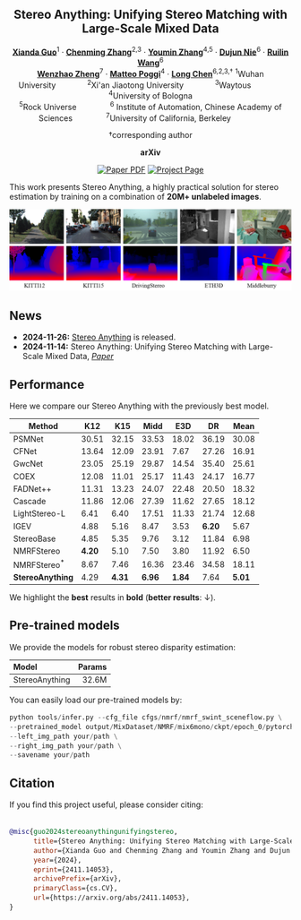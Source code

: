 <div align="center">
<h2>Stereo Anything: Unifying Stereo Matching with Large-Scale Mixed Data</h2>

[**Xianda Guo**](https://scholar.google.com.hk/citations?hl=zh-CN&user=jPvOqgYAAAAJ)<sup>1</sup> · [**Chenming Zhang**]()<sup>2,3</sup> · [**Youmin Zhang**](https://youmi-zym.github.io/)<sup>4,5</sup> · [**Dujun Nie**]()<sup>6</sup> · [**Ruilin Wang**]()<sup>6</sup>   
[**Wenzhao Zheng**](https://wzzheng.net/)<sup>7</sup> · [**Matteo Poggi**](https://mattpoggi.github.io/)<sup>4</sup> · [**Long Chen**](https://scholar.google.com.hk/citations?hl=zh-CN&user=jzvXnkcAAAAJ)<sup>6,2,3,&dagger;</sup>
<sup>1</sup>Wuhan University&emsp;&emsp;&emsp;&emsp;<sup>2</sup>Xi'an Jiaotong University&emsp;&emsp;&emsp;&emsp;<sup>3</sup>Waytous&emsp;&emsp;&emsp;&emsp;<sup>4</sup>University of Bologna  
<sup>5</sup>Rock Universe&emsp;&emsp;&emsp;&emsp; <sup>6</sup> Institute of Automation, Chinese Academy of Sciences&emsp;&emsp;&emsp;&emsp; <sup>7</sup>University of California, Berkeley&emsp;&emsp;&emsp;&emsp;

&dagger;corresponding author 

**arXiv**

<a href="https://arxiv.org/pdf/2411.14053"><img src='https://img.shields.io/badge/arXiv-Stereo Anything-red' alt='Paper PDF'></a> <a href='https://github.com/XiandaGuo/OpenStereo'><img src='https://img.shields.io/badge/Code-Stereo Anything-green' alt='Project Page'></a>

</div>

This work presents Stereo Anything, a highly practical solution for stereo estimation by training on a combination of  **20M+ unlabeled images**.

![teaser](./title.png)

## News

* **2024-11-26:** [Stereo Anything](https://github.com/XiandaGuo/OpenStereo) is released.
* **2024-11-14:** Stereo Anything: Unifying Stereo Matching with Large-Scale Mixed Data, [*Paper*](https://arxiv.org/abs/2411.14053)

## Performance

Here we compare our Stereo Anything with the previously best  model.

| Method               | K12   | K15   | Midd  | E3D   | DR    | Mean  |
|--------|-------|---------|-------|-------|-------|-------|
| PSMNet              | 30.51  | 32.15 | 33.53 | 18.02 | 36.19 | 30.08 |
| CFNet               | 13.64 | 12.09 | 23.91 |  7.67 | 27.26 | 16.91 |
| GwcNet              | 23.05 | 25.19 | 29.87 | 14.54 | 35.40 | 25.61 |
| COEX                | 12.08 | 11.01 | 25.17 | 11.43 | 24.17 | 16.77 |
| FADNet++            | 11.31 | 13.23 | 24.07 | 22.48 | 20.50 | 18.32 |
| Cascade             | 11.86 | 12.06 | 27.39 | 11.62 | 27.65 | 18.12 |
| LightStereo-L       |  6.41 |  6.40 | 17.51 | 11.33 | 21.74 | 12.68 |
| IGEV                |  4.88 |  5.16 |  8.47 |  3.53 |  **6.20** |  5.67 |
| StereoBase          |  4.85 |  5.35 |  9.76 |  3.12 | 11.84 |  6.98 |
| NMRFStereo          |  **4.20** |  5.10 |  7.50 |  3.80 | 11.92 |  6.50 |
| NMRFStereo$^*$      |  8.67 |  7.46 | 16.36 | 23.46 | 34.58 | 18.11 |
| **StereoAnything**  |  4.29 |  **4.31** |  **6.96** |  **1.84** |  7.64 |  **5.01** |

We highlight the **best** results in **bold** (**better results**: $\downarrow$).

## Pre-trained models

We provide the models for robust stereo disparity estimation:

| Model | Params |
|:-|-:|
| StereoAnything | 32.6M |

You can easily load our pre-trained models by:
```python
python tools/infer.py --cfg_file cfgs/nmrf/nmrf_swint_sceneflow.py \
--pretrained_model output/MixDataset/NMRF/mix6mono/ckpt/epoch_0/pytorch_model.bin \
--left_img_path your/path \
--right_img_path your/path \
--savename your/path
```



## Citation

If you find this project useful, please consider citing:

```bibtex

@misc{guo2024stereoanythingunifyingstereo,
      title={Stereo Anything: Unifying Stereo Matching with Large-Scale Mixed Data}, 
      author={Xianda Guo and Chenming Zhang and Youmin Zhang and Dujun Nie and Ruilin Wang and Wenzhao Zheng and Matteo Poggi and Long Chen},
      year={2024},
      eprint={2411.14053},
      archivePrefix={arXiv},
      primaryClass={cs.CV},
      url={https://arxiv.org/abs/2411.14053}, 
}
```